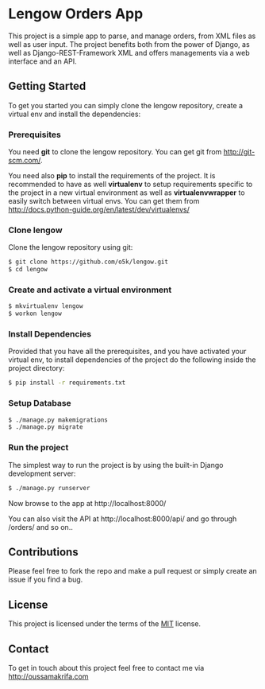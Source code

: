 # Lengow Orders App

This project is a simple app to parse, and manage orders, from XML files as well as user input. The project benefits both from the power of Django, as well as Django-REST-Framework XML and offers managements via a web interface and an API.

## Getting Started

To get you started you can simply clone the lengow repository, create a virtual env and install the dependencies:

### Prerequisites

You need **git** to clone the lengow repository. You can get git from http://git-scm.com/.

You need also **pip** to install the requirements of the project. It is recommended to have as well **virtualenv** to setup requirements specific to the project in a new virtual environment as well as **virtualenvwrapper** to easily switch between virtual envs. You can get them from http://docs.python-guide.org/en/latest/dev/virtualenvs/

### Clone lengow

Clone the lengow repository using git:
```sh
$ git clone https://github.com/o5k/lengow.git
$ cd lengow
```

### Create and activate a virtual environment

```sh
$ mkvirtualenv lengow
$ workon lengow
```
### Install Dependencies

Provided that you have all the prerequisites, and you have activated your virtual env, to install dependencies of the project do the following inside the project directory:
```sh
$ pip install -r requirements.txt
```

### Setup Database
```sh
$ ./manage.py makemigrations
$ ./manage.py migrate
```
### Run the project

The simplest way to run the project is by using the built-in Django development server:
```sh
$ ./manage.py runserver
```
Now browse to the app at http://localhost:8000/

You can also visit the API at http://localhost:8000/api/ and go through /orders/ and so on..
## Contributions

Please feel free to fork the repo and make a pull request or simply create an issue if you find a bug.

## License

This project is licensed under the terms of the [MIT] license.

## Contact
To get in touch about this project feel free to contact me via http://oussamakrifa.com

[Django]: https://docs.djangoproject.com/
[Django REST Framework XML]: https://github.com/jpadilla/django-rest-framework-xml
[Django REST Framework]: http://django-rest-framework.org
[MIT]: http://opensource.org/licenses/MIT